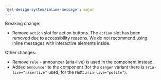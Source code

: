```yaml
---
'@sl-design-system/inline-message': major
---
```


Breaking change:
- Remove `action` slot for action buttons. The `action` slot has been removed due to accessibility reasons. We do not recommend using inline messages with interactive elements inside.

Other changes:
- Remove `role` - announcer (aria-live) is used in the component instead.
- Added `announcer` to the component (for the `danger` variant there is `aria-live="assertive"` used, for the rest: `aria-live="polite"`).
